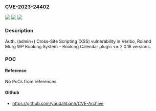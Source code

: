 ### [CVE-2023-24402](https://cve.mitre.org/cgi-bin/cvename.cgi?name=CVE-2023-24402)
![](https://img.shields.io/static/v1?label=Product&message=WP%20Booking%20System%20%E2%80%93%20Booking%20Calendar&color=blue)
![](https://img.shields.io/static/v1?label=Version&message=n%2Fa&color=blue)
![](https://img.shields.io/static/v1?label=Vulnerability&message=CWE-79%20Improper%20Neutralization%20of%20Input%20During%20Web%20Page%20Generation%20('Cross-site%20Scripting')&color=brighgreen)

### Description

Auth. (admin+) Cross-Site Scripting (XSS) vulnerability in Veribo, Roland Murg WP Booking System – Booking Calendar plugin <= 2.0.18 versions.

### POC

#### Reference
No PoCs from references.

#### Github
- https://github.com/yaudahbanh/CVE-Archive

